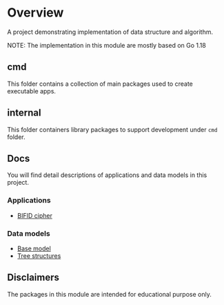 # Overview

A project demonstrating implementation of data structure and algorithm.

NOTE: The implementation in this module are mostly based on Go 1.18

## cmd

This folder contains a collection of main packages used to create executable apps.

## internal

This folder containers library packages to support development under `cmd` folder.

## Docs

You will find detail descriptions of applications and data models in this project.

### Applications

* [BIFID cipher](./docs/bifid.md)

### Data models

* [Base model](./docs/basemodel.md)
* [Tree structures](./docs/treemdl.md)

## Disclaimers

The packages in this module are intended for educational purpose only.